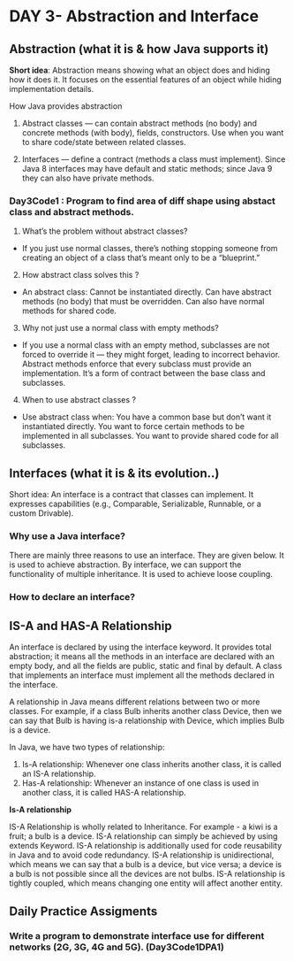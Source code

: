# DAY 3- Abstraction and Interface

## Abstraction (what it is & how Java supports it)

**Short idea**: Abstraction means showing what an object does and hiding how it does it. It focuses on the essential features of an object while hiding implementation details.

How Java provides abstraction

1. Abstract classes — can contain abstract methods (no body) and concrete methods (with body), fields, constructors. Use when you want to share code/state between related classes.

2. Interfaces — define a contract (methods a class must implement). Since Java 8 interfaces may have default and static methods; since Java 9 they can also have private methods.

### Day3Code1 : Program to find area of diff shape using abstact class and abstract methods.

1. What’s the problem without abstract classes?
- If you just use normal classes, there’s nothing stopping someone from creating an object of a class that’s meant only to be a “blueprint.”
2. How abstract class solves this ?
- An abstract class:
Cannot be instantiated directly.
Can have abstract methods (no body) that must be overridden.
Can also have normal methods for shared code.
3. Why not just use a normal class with empty methods?
- If you use a normal class with an empty method, subclasses are not forced to override it — they might forget, leading to incorrect behavior.
Abstract methods enforce that every subclass must provide an implementation.
It’s a form of contract between the base class and subclasses.
4. When to use abstract classes ?
- Use abstract class when:
You have a common base but don’t want it instantiated directly.
You want to force certain methods to be implemented in all subclasses.
You want to provide shared code for all subclasses.

## Interfaces (what it is & its evolution..)

Short idea: An interface is a contract that classes can implement. It expresses capabilities (e.g., Comparable, Serializable, Runnable, or a custom Drivable).

### Why use a Java interface?

There are mainly three reasons to use an interface. They are given below.
It is used to achieve abstraction.
By interface, we can support the functionality of multiple inheritance.
It is used to achieve loose coupling.

### How to declare an interface?

## IS-A and HAS-A Relationship

An interface is declared by using the interface keyword. It provides total abstraction; it means all the methods in an interface are declared with an empty body, and all the fields are public, static and final by default. A class that implements an interface must implement all the methods declared in the interface.

A relationship in Java means different relations between two or more classes. For example, if a class Bulb inherits another class Device, then we can say that Bulb is having is-a relationship with Device, which implies Bulb is a device.  

In Java, we have two types of relationship:

1. Is-A relationship: Whenever one class inherits another class, it is called an IS-A relationship.
2. Has-A relationship: Whenever an instance of one class is used in another class, it is called HAS-A relationship.

**Is-A relationship** 

IS-A Relationship is wholly related to Inheritance. For example - a kiwi is a fruit; a bulb is a device.
IS-A relationship can simply be achieved by using extends Keyword.
IS-A relationship is additionally used for code reusability in Java and to avoid code redundancy.
IS-A relationship is unidirectional, which means we can say that a bulb is a device, but vice versa; a device is a bulb is not possible since all the devices are not bulbs.
IS-A relationship is tightly coupled, which means changing one entity will affect another entity.

## Daily Practice Assigments

### Write a program to demonstrate interface use for different networks (2G, 3G, 4G and 5G). (**Day3Code1DPA1**)

